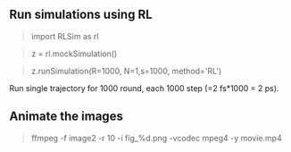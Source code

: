 ## Run simulations using RL 

> import RLSim as rl

> z = rl.mockSimulation()

> z.runSimulation(R=1000, N=1,s=1000, method='RL')

Run single trajectory for 1000 round, each 1000 step (=2 fs*1000 = 2 ps).

## Animate the images

> ffmpeg -f image2 -r 10 -i fig_%d.png -vcodec mpeg4 -y movie.mp4

##
